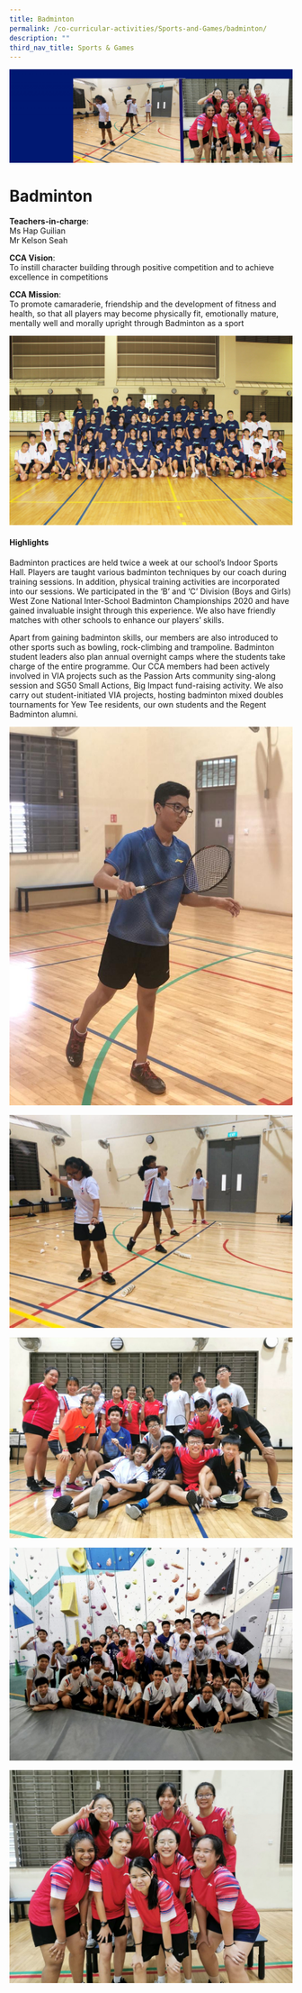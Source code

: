 ```yaml
---
title: Badminton
permalink: /co-curricular-activities/Sports-and-Games/badminton/
description: ""
third_nav_title: Sports & Games
---
```

![](/images/CCA-Featured-Banner-scaled.jpg)

Badminton
=========

**Teachers-in-charge**:  
Ms Hap Guilian  
Mr Kelson Seah

**CCA Vision**:  
To instill character building through positive competition and to achieve excellence in competitions

**CCA Mission**:  
To promote camaraderie, friendship and the development of fitness and health, so that all players may become physically fit, emotionally mature, mentally well and morally upright through Badminton as a sport

![](/images/Badminton-Formal-Ver-2.png)

#### **Highlights** 

Badminton practices are held twice a week at our school’s Indoor Sports Hall. Players are taught various badminton techniques by our coach during training sessions. In addition, physical training activities are incorporated into our sessions. We participated in the ‘B’ and ‘C’ Division (Boys and Girls) West Zone National Inter-School Badminton Championships 2020 and have gained invaluable insight through this experience. We also have friendly matches with other schools to enhance our players’ skills.

Apart from gaining badminton skills, our members are also introduced to other sports such as bowling, rock-climbing and trampoline. Badminton student leaders also plan annual overnight camps where the students take charge of the entire programme. Our CCA members had been actively involved in VIA projects such as the Passion Arts community sing-along session and SG50 Small Actions, Big Impact fund-raising activity. We also carry out student-initiated VIA projects, hosting badminton mixed doubles tournaments for Yew Tee residents, our own students and the Regent Badminton alumni.

![](/images/Badminton-Practice-Ahmad.jpg)

![](/images/Badminton-Practice-girls.jpg)

![](/images/Seniors-Farewell-1024x724.jpeg)

![](/images/SEP-Rock-Climbing-1024x768.jpg)

![](/images/Zonals-B-Girls-1024x768.jpeg)
